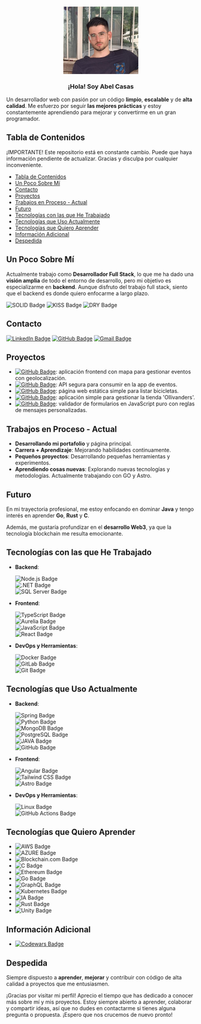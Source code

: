 <p align="center" width="300">
   <img align="center" width="200" src="./img/me.png" />
   <h3 align="center">¡Hola! Soy Abel Casas</h3>
</p>

Un desarrollador web con pasión por un código **limpio**, **escalable** y de **alta calidad**. Me esfuerzo por seguir **las mejores prácticas** y estoy constantemente aprendiendo para mejorar y convertirme en un gran programador.

## Tabla de Contenidos

¡IMPORTANTE! Este repositorio está en constante cambio. Puede que haya información pendiente de actualizar. Gracias y disculpa por cualquier inconveniente.

- [Tabla de Contenidos](#tabla-de-contenidos)
- [Un Poco Sobre Mí](#un-poco-sobre-mí)
- [Contacto](#contacto)
- [Proyectos](#proyectos)
- [Trabajos en Proceso - Actual](#trabajos-en-proceso---actual)
- [Futuro](#futuro)
- [Tecnologías con las que He Trabajado](#tecnologías-con-las-que-he-trabajado)
- [Tecnologías que Uso Actualmente](#tecnologías-que-uso-actualmente)
- [Tecnologías que Quiero Aprender](#tecnologías-que-quiero-aprender)
- [Información Adicional](#información-adicional)
- [Despedida](#despedida)

## Un Poco Sobre Mí

Actualmente trabajo como **Desarrollador Full Stack**, lo que me ha dado una **visión amplia** de todo el entorno de desarrollo, pero mi objetivo es especializarme en **backend**. Aunque disfruto del trabajo full stack, siento que el backend es donde quiero enfocarme a largo plazo.

![SOLID Badge](https://img.shields.io/badge/SOLID-green)
![KISS Badge](https://img.shields.io/badge/KISS-green)
![DRY Badge](https://img.shields.io/badge/DRY-green)

## Contacto

<!-- [![Portfolio Badge](https://img.shields.io/badge/Portfolio-white?style=flat)](mailto:acasasdev@example.com) -->
[![LinkedIn Badge](https://img.shields.io/badge/LinkedIn-0A66C2?logo=linkedin&logoColor=fff&style=flat)](www.linkedin.com/in/acasasg)
[![GitHub Badge](https://img.shields.io/badge/GitHub-181717?lowgo=github&logoColor=fff&style=flat)](https://github.com/ClearCB)
[![Gmail Badge](https://img.shields.io/badge/Gmail-EA4335?logo=gmail&logoColor=fff&style=flat)](mailto:acasasdev@gmail.com)

## Proyectos

- [![GitHub Badge](https://img.shields.io/badge/Angular-ImInApp-white)](https://github.com/ClearCB/imin-app): aplicación frontend con mapa para gestionar eventos con geolocalización.
- [![GitHub Badge](https://img.shields.io/badge/Java-ImInApi-yellow)](https://github.com/ClearCB/imin-app-api): API segura para consumir en la app de eventos.
- [![GitHub Badge](https://img.shields.io/badge/Python-RentatorBike-green)](https://github.com/ClearCB/rentator-bike): página web estática simple para listar bicicletas.
- [![GitHub Badge](https://img.shields.io/badge/Python-OllivanderFlaskApp-purple)](https://github.com/ClearCB/ollivanders-flask): aplicación simple para gestionar la tienda 'Ollivanders'.
- [![GitHub Badge](https://img.shields.io/badge/JS-FormValidator-orange)](https://github.com/ClearCB/custom-form-validator): validador de formularios en JavaScript puro con reglas de mensajes personalizadas.

## Trabajos en Proceso - Actual

- **Desarrollando mi portafolio** y página principal.
- **Carrera + Aprendizaje**: Mejorando habilidades continuamente.
- **Pequeños proyectos**: Desarrollando pequeñas herramientas y experimentos.
- **Aprendiendo cosas nuevas**: Explorando nuevas tecnologías y metodologías. Actualmente trabajando con GO y Astro.

## Futuro

En mi trayectoria profesional, me estoy enfocando en dominar **Java** y tengo interés en aprender **Go**, **Rust** y **C**.

Además, me gustaría profundizar en el **desarrollo Web3**, ya que la tecnología blockchain me resulta emocionante.

## Tecnologías con las que He Trabajado

- **Backend**:  

  ![Node.js Badge](https://img.shields.io/badge/Node.js-5FA04E?logo=nodedotjs&logoColor=fff&style=flat)  
  ![.NET Badge](https://img.shields.io/badge/.NET-512BD4?logo=dotnet&logoColor=fff&style=flat-square)  
  ![SQL Server Badge](https://img.shields.io/badge/SQLServer-4169E1?style=flat)  

- **Frontend**:  

  ![TypeScript Badge](https://img.shields.io/badge/TypeScript-3178C6?logo=typescript&logoColor=fff&style=flat)  
  ![Aurelia Badge](https://img.shields.io/badge/Aurelia-ED2B88?logo=aurelia&logoColor=fff&style=flat)  
  ![JavaScript Badge](https://img.shields.io/badge/JavaScript-F7DF1E?logo=javascript&logoColor=000&style=flat)  
  ![React Badge](https://img.shields.io/badge/React-61DAFB?logo=react&logoColor=000&style=flat)  

- **DevOps y Herramientas**:  
  
  ![Docker Badge](https://img.shields.io/badge/Docker-2496ED?logo=docker&logoColor=fff&style=flat)  
  ![GitLab Badge](https://img.shields.io/badge/GitLab-FC6D26?logo=gitlab&logoColor=fff&style=flat)  
  ![Git Badge](https://img.shields.io/badge/Git-F05032?logo=git&logoColor=fff&style=flat)  

## Tecnologías que Uso Actualmente

- **Backend**:  
  
  ![Spring Badge](https://img.shields.io/badge/Spring-000?logo=spring_creators&logoColor=fff&style=flat)  
  ![Python Badge](https://img.shields.io/badge/Python-3776AB?logo=python&logoColor=fff&style=flat)  
  ![MongoDB Badge](https://img.shields.io/badge/MongoDB-47A248?logo=mongodb&logoColor=fff&style=flat)  
  ![PostgreSQL Badge](https://img.shields.io/badge/PostgreSQL-4169E1?logo=postgresql&logoColor=fff&style=flat)  
  ![JAVA Badge](https://img.shields.io/badge/JAVA-red)  
  ![GitHub Badge](https://img.shields.io/badge/GitHub-181717?logo=github&logoColor=fff&style=flat)  

- **Frontend**:  
  
  ![Angular Badge](https://img.shields.io/badge/Angular-0F0F11?logo=angular&logoColor=fff&style=flat)  
  ![Tailwind CSS Badge](https://img.shields.io/badge/Tailwind%20CSS-06B6D4?logo=tailwindcss&logoColor=fff&style=flat)  
  ![Astro Badge](https://img.shields.io/badge/Astro-BC52EE?logo=astro&logoColor=fff&style=flat)

- **DevOps y Herramientas**:
  
  ![Linux Badge](https://img.shields.io/badge/Linux-FCC624?logo=linux&logoColor=000&style=flat)  
  ![GitHub Actions Badge](https://img.shields.io/badge/GitHub%20Actions-2088FF?logo=githubactions&logoColor=fff&style=flat)

## Tecnologías que Quiero Aprender

- ![AWS Badge](https://img.shields.io/badge/AWS-orange)  
- ![AZURE Badge](https://img.shields.io/badge/AZURE-blue)  
- ![Blockchain.com Badge](https://img.shields.io/badge/Blockchain.com-121D33?-logo=blockchaindotcom&logoColor=fff&style=flat)  
- ![C Badge](https://img.shields.io/badge/C-A8B9CC?logo=c&logoColor=fff&-style=flat)  
- ![Ethereum Badge](https://img.shields.io/badge/Ethereum-3C3C3D?logo=ethereum&-logoColor=fff&style=flat)  
- ![Go Badge](https://img.shields.io/badge/Go-00ADD8?logo=go&logoColor=fff&-style=flat)  
- ![GraphQL Badge](https://img.shields.io/badge/GraphQL-E10098?logo=graphql&-logoColor=fff&style=flat)  
- ![Kubernetes Badge](https://img.shields.io/badge/Kubernetes-326CE5?-logo=kubernetes&logoColor=fff&style=flat)  
- ![IA Badge](https://img.shields.io/badge/IA-develop-blue)  
- ![Rust Badge](https://img.shields.io/badge/Rust-000?logo=rust&logoColor=fff&-style=flat)  
- ![Unity Badge](https://img.shields.io/badge/Unity-FFF?logo=unity&logoColor=000&style=flat)

## Información Adicional

- [![Codewars Badge](https://img.shields.io/badge/Codewars-B1361E?logo=codewars&logoColor=fff&style=flat)](https://www.codewars.com)

## Despedida  

Siempre dispuesto a **aprender**, **mejorar** y contribuir con código de alta calidad a proyectos que me entusiasmen.

¡Gracias por visitar mi perfil! Aprecio el tiempo que has dedicado a conocer más sobre mí y mis proyectos. Estoy siempre abierto a aprender, colaborar y compartir ideas, así que no dudes en contactarme si tienes alguna pregunta o propuesta. ¡Espero que nos crucemos de nuevo pronto!
